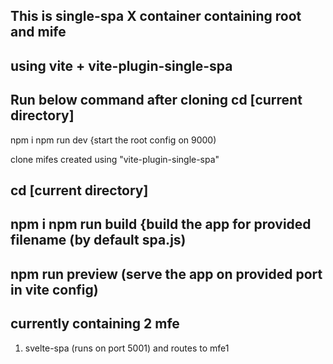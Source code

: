 ## This is single-spa X container containing root and mife 
## using vite + vite-plugin-single-spa

## Run below command after cloning cd [current directory] 
npm i npm run dev {start the root config on 9000)

clone mifes created using "vite-plugin-single-spa"

## cd [current directory] 
## npm i npm run build {build the app for provided filename (by default spa.js) 
## npm run preview (serve the app on provided port in vite config)

## currently containing 2 mfe
1) svelte-spa (runs on port 5001) and routes to mfe1